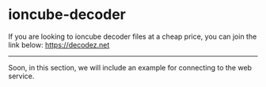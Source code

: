 # ioncube-decoder
If you are looking to ioncube decoder files at a cheap price, you can join the link below:
https://decodez.net
_______

Soon, in this section, we will include an example for connecting to the web service.
